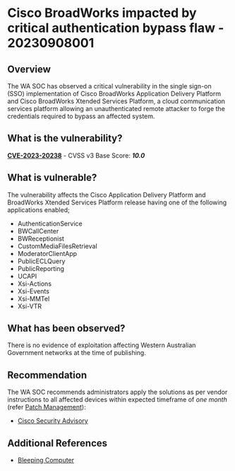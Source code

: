 # Cisco BroadWorks impacted by critical authentication bypass flaw - 20230908001

## Overview

The WA SOC has observed a critical vulnerability in the single sign-on (SSO) implementation of Cisco BroadWorks Application Delivery Platform and Cisco BroadWorks Xtended Services Platform, a cloud communication services platform allowing an unauthenticated remote attacker to forge the credentials required to bypass an affected system.


## What is the vulnerability?

[**CVE-2023-20238**](https://nvd.nist.gov/vuln/detail/CVE-2023-20238) - CVSS v3 Base Score: ***10.0***

## What is vulnerable?

The vulnerability affects the Cisco Application Delivery Platform and BroadWorks Xtended Services Platform release having one of the following applications enabled;

-   AuthenticationService
-   BWCallCenter
-   BWReceptionist
-   CustomMediaFilesRetrieval
-   ModeratorClientApp
-   PublicECLQuery
-   PublicReporting
-   UCAPI
-   Xsi-Actions
-   Xsi-Events
-   Xsi-MMTel
-   Xsi-VTR

## What has been observed?

There is no evidence of exploitation affecting Western Australian Government networks at the time of publishing.

## Recommendation

The WA SOC recommends administrators apply the solutions as per vendor instructions to all affected devices within expected timeframe of *one month* (refer [Patch Management](../guidelines/patch-management.md)):

- [Cisco Security Advisory](Vhttps://sec.cloudapps.cisco.com/security/center/content/CiscoSecurityAdvisory/cisco-sa-bw-auth-bypass-kCggMWhX#vp)

## Additional References

- [Bleeping Computer](https://www.bleepingcomputer.com/news/security/cisco-broadworks-impacted-by-critical-authentication-bypass-flaw/)
